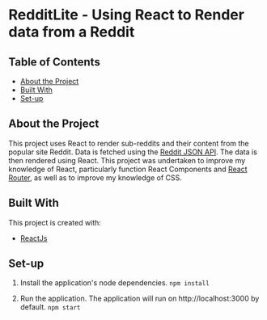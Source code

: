 # RedditLite - Using React to Render data from a Reddit

## Table of Contents
  * [About the Project](#about-the-project)
  * [Built With](#built-with)
  * [Set-up](#set-up)

  ## About the Project
  This project uses React to render sub-reddits and their content from the popular site Reddit. 
  Data is fetched using the [Reddit JSON API](https://github.com/reddit-archive/reddit/wiki/JSON).
  The data is then rendered using React. This project was undertaken to improve my knowledge of React,
  particularly function React Components and [React Router](https://v5.reactrouter.com/web/guides/quick-start), as well as to improve my knowledge of CSS.

  ## Built With
  This project is created with:
  * [ReactJs](#https://reactjs.org/)

  ## Set-up
  1. Install the application's node dependencies.
    `npm install`

  2. Run the application. The application will run on http://localhost:3000 by default.
    `npm start`
